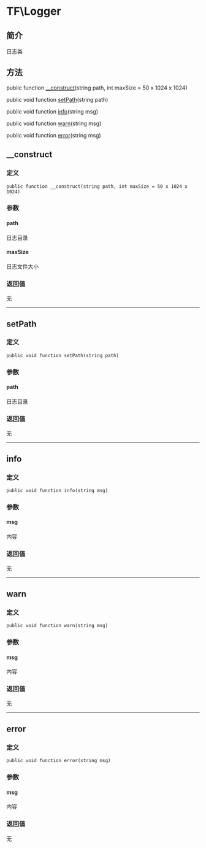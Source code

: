 # TF\\Logger

## 简介
日志类

## 方法
public function [__construct](#__construct)(string path, int maxSize = 50 x 1024 x 1024)

public void function [setPath](#setpath)(string path)

public void function [info](#info)(string msg)

public void function [warn](#info)(string msg)

public void function [error](#error)(string msg)

## __construct
### 定义
    public function __construct(string path, int maxSize = 50 x 1024 x 1024)
### 参数
#### path
日志目录
#### maxSize
日志文件大小
### 返回值
无

-----

## setPath
### 定义
    public void function setPath(string path)
### 参数
#### path
日志目录
### 返回值
无

-----

## info
### 定义
    public void function info(string msg)
### 参数
#### msg
内容
### 返回值
无

-----

## warn
### 定义
    public void function warn(string msg)
### 参数
#### msg
内容
### 返回值
无

-----

## error
### 定义
    public void function error(string msg)
### 参数
#### msg
内容
### 返回值
无
